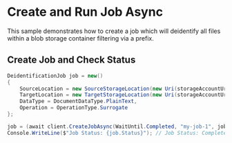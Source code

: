 # Create and Run Job Async

This sample demonstrates how to create a job which will deidentify all files within a blob storage container filtering via a prefix.


## Create Job and Check Status

```C# Snippet:AzHealthDeidSample2Async_CreateJob
DeidentificationJob job = new()
{
    SourceLocation = new SourceStorageLocation(new Uri(storageAccountUrl), "folder1/", new string[] { "*" }),
    TargetLocation = new TargetStorageLocation(new Uri(storageAccountUrl), "output_path"),
    DataType = DocumentDataType.PlainText,
    Operation = OperationType.Surrogate
};

job = (await client.CreateJobAsync(WaitUntil.Completed, "my-job-1", job)).Value;
Console.WriteLine($"Job Status: {job.Status}"); // Job Status: Completed
```
